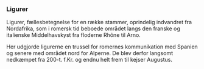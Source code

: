 ### Ligurer


Ligurer, fællesbetegnelse for en række stammer, oprindelig indvandret fra Nordafrika, som i romersk tid beboede området langs den franske og italienske Middelhavskyst fra floderne Rhône til Arno.

Her udgjorde ligurerne en trussel for romernes kommunikation med Spanien og senere med området nord for Alperne. De blev derfor langsomt nedkæmpet fra 200-t. f.Kr. og endnu helt frem til kejser Augustus.